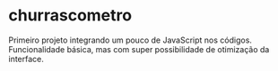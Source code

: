 # churrascometro
Primeiro projeto integrando um pouco de JavaScript nos códigos. Funcionalidade básica, mas com super possibilidade de otimização da interface. 

